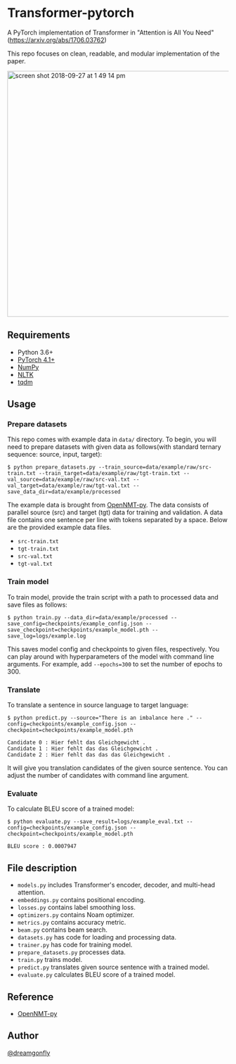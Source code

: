 # Transformer-pytorch
A PyTorch implementation of Transformer in "Attention is All You Need" (https://arxiv.org/abs/1706.03762)

This repo focuses on clean, readable, and modular implementation of the paper.

<img width="559" alt="screen shot 2018-09-27 at 1 49 14 pm" src="https://user-images.githubusercontent.com/2340721/46123973-44b08900-c25c-11e8-9468-7aef9e4e3f18.png">

## Requirements
- Python 3.6+
- [PyTorch 4.1+](http://pytorch.org/)
- [NumPy](http://www.numpy.org/)
- [NLTK](https://www.nltk.org/)
- [tqdm](https://github.com/tqdm/tqdm)

## Usage

### Prepare datasets
This repo comes with example data in `data/` directory. To begin, you will need to prepare datasets with given data as follows(with standard ternary sequence: source, input, target):

```
$ python prepare_datasets.py --train_source=data/example/raw/src-train.txt --train_target=data/example/raw/tgt-train.txt --val_source=data/example/raw/src-val.txt --val_target=data/example/raw/tgt-val.txt --save_data_dir=data/example/processed
```

The example data is brought from [OpenNMT-py](https://github.com/OpenNMT/OpenNMT-py).
The data consists of parallel source (src) and target (tgt) data for training and validation.
A data file contains one sentence per line with tokens separated by a space.
Below are the provided example data files.

- `src-train.txt`
- `tgt-train.txt`
- `src-val.txt`
- `tgt-val.txt`

### Train model
To train model, provide the train script with a path to processed data and save files as follows:

```
$ python train.py --data_dir=data/example/processed --save_config=checkpoints/example_config.json --save_checkpoint=checkpoints/example_model.pth --save_log=logs/example.log 
```

This saves model config and checkpoints to given files, respectively.
You can play around with hyperparameters of the model with command line arguments. 
For example, add `--epochs=300` to set the number of epochs to 300. 

### Translate
To translate a sentence in source language to target language:
```
$ python predict.py --source="There is an imbalance here ." --config=checkpoints/example_config.json --checkpoint=checkpoints/example_model.pth

Candidate 0 : Hier fehlt das Gleichgewicht .
Candidate 1 : Hier fehlt das das Gleichgewicht .
Candidate 2 : Hier fehlt das das das Gleichgewicht .
```

It will give you translation candidates of the given source sentence.
You can adjust the number of candidates with command line argument. 

### Evaluate
To calculate BLEU score of a trained model:
```
$ python evaluate.py --save_result=logs/example_eval.txt --config=checkpoints/example_config.json --checkpoint=checkpoints/example_model.pth

BLEU score : 0.0007947
```

## File description
- `models.py` includes Transformer's encoder, decoder, and multi-head attention.
- `embeddings.py` contains positional encoding.
- `losses.py` contains label smoothing loss.
- `optimizers.py` contains Noam optimizer.
- `metrics.py` contains accuracy metric.
- `beam.py` contains beam search.
- `datasets.py` has code for loading and processing data. 
- `trainer.py` has code for training model.
- `prepare_datasets.py` processes data.
- `train.py` trains model.
- `predict.py` translates given source sentence with a trained model.
- `evaluate.py` calculates BLEU score of a trained model.

## Reference
- [OpenNMT-py](https://github.com/OpenNMT/OpenNMT-py)

## Author
[@dreamgonfly](https://github.com/dreamgonfly)